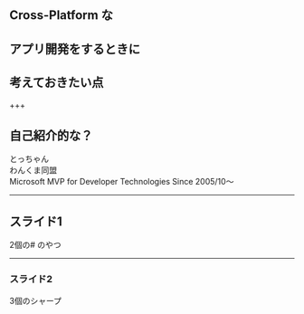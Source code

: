 ## Cross-Platform な
## アプリ開発をするときに
## 考えておきたい点

+++

## 自己紹介的な？

とっちゃん  
わんくま同盟  
Microsoft MVP for Developer Technologies Since 2005/10～

---

## スライド1

2個の# のやつ

---

### スライド2

3個のシャープ
